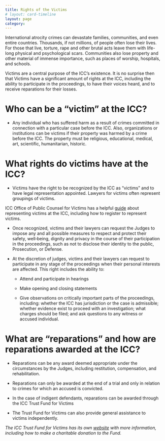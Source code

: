 ```yaml
---
title: Rights of the Victims
# layout: card-timeline
layout: page
category:
---
```

International atrocity crimes can devastate families, communities, and even entire countries. Thousands, if not millions, of people often lose their lives. For those that live, torture, rape and other brutal acts leave them with life-long physical and psychological scars. Communities also lose property and other material of immense importance, such as places of worship, hospitals, and schools.

Victims are a central purpose of the ICC’s existence. It is no surprise then that Victims have a significant amount of rights at the ICC, including the ability to participate in the proceedings, to have their voices heard, and to receive reparations for their losses.

# Who can be a “victim” at the ICC?

- Any individual who has suffered harm as a result of crimes committed in connection with a particular case before the ICC. Also, organizations or institutions can be victims if their property was harmed by a crime before the ICC. The property must be religious, educational, medical, art, scientific, humanitarian, historic.

# What rights do victims have at the ICC?

- Victims have the right to be recognized by the ICC as “victims” and to have legal representation appointed. Lawyers for victims often represent groupings of victims.

ICC Office of Public Counsel for Victims has a helpful [guide](http://www.icc-cpi.int/en_menus/icc/structure%2520of%2520the%2520court/victims/office%2520of%2520public%2520counsel%2520for%2520victims/Documents/26-March-2013-EN-Consolidated-Version-2010-2012-OPCVManual.pdf) about representing victims at the ICC, including how to register to represent victims.

- Once recognized, victims and their lawyers can request the Judges to impose any and all possible measures to respect and protect their safety, well‐being, dignity and privacy in the course of their participation in the proceedings, such as not to disclose their identity to the public, Prosecution, or Defense.

- At the discretion of judges, victims and their lawyers can request to participate in any stage of the proceedings when their personal interests are affected. This right includes the ability to:

	- Attend and participate in hearings

	- Make opening and closing statements

	- Give observations on critically important parts of the proceedings, including: whether the ICC has jurisdiction or the case is admissible; whether evidence exist to proceed with an investigation; what charges should be filed; and ask questions to any witness or accused individual.

# What are “reparations” and how are reparations awarded at the ICC?

- Reparations can be any award deemed appropriate under the circumstances by the Judges, including restitution, compensation, and rehabilitation.

- Reparations can only be awarded at the end of a trial and only in relation to crimes for which an accused is convicted.

- In the case of indigent defendants, reparations can be awarded through the ICC Trust Fund for Victims

- The Trust Fund for Victims can also provide general assistance to victims independently.


_The ICC Trust Fund for Victims has its own [website](http://www.trustfundforvictims.org/) with more information, including how to make a charitable donation to the Fund._
